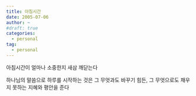 ```yaml
---
title: 아침시간
date: 2005-07-06
author: ~
#draft: true
categories:
  - personal
tag:
  - personal
---
```




아침시간이 얼마나 소중한지 새삼 깨닫는다

하나님의 말씀으로 하루를 시작하는 것은 그 무엇과도 바꾸기 힘든, 그 무엇으로도 채우지 못하는 지혜와 평안을 준다


 






